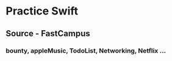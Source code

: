 # Practice Swift

## Source - FastCampus

### bounty, appleMusic, TodoList, Networking, Netflix ...
